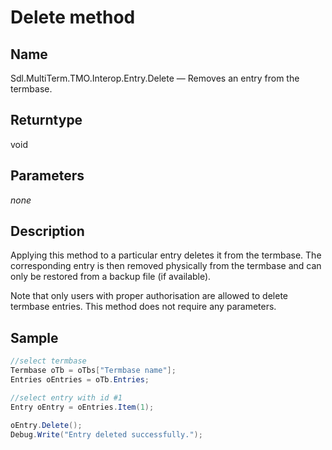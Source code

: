 # Delete method

## Name

Sdl.MultiTerm.TMO.Interop.Entry.Delete —          Removes an entry from the termbase.

## Returntype

void

## Parameters
*none*


## Description

Applying this method to a particular entry deletes it from the termbase. The corresponding entry is then removed physically from the termbase and can only be restored from a backup file (if available).

Note that only users with proper authorisation are allowed to delete termbase entries. This method does not require any parameters.

## Sample


```cs
//select termbase
Termbase oTb = oTbs["Termbase name"];
Entries oEntries = oTb.Entries;

//select entry with id #1 
Entry oEntry = oEntries.Item(1);

oEntry.Delete();
Debug.Write("Entry deleted successfully.");
```

